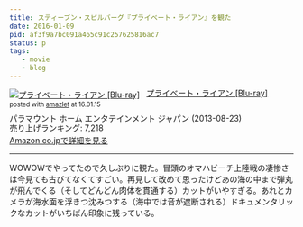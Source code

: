 ```yaml
---
title: スティーブン・スピルバーグ『プライベート・ライアン』を観た
date: 2016-01-09
pid: af3f9a7bc091a465c91c257625816ac7
status: p
tags:
   - movie
   - blog
---
```


<div class="amazlet-box" style="margin-bottom:0px;"><div class="amazlet-image" style="float:left;margin:0px 12px 1px 0px;"><a href="http://www.amazon.co.jp/exec/obidos/ASIN/B00DACMNQO/dotimpact-22/ref=nosim/" name="amazletlink" target="_blank"><img src="http://ecx.images-amazon.com/images/I/51g4Bb4lE7L._SL160_.jpg" alt="プライベート・ライアン [Blu-ray]" style="border: none;" /></a></div><div class="amazlet-info" style="line-height:120%; margin-bottom: 10px"><div class="amazlet-name" style="margin-bottom:10px;line-height:120%"><a href="http://www.amazon.co.jp/exec/obidos/ASIN/B00DACMNQO/dotimpact-22/ref=nosim/" name="amazletlink" target="_blank">プライベート・ライアン [Blu-ray]</a><div class="amazlet-powered-date" style="font-size:80%;margin-top:5px;line-height:120%">posted with <a href="http://www.amazlet.com/" title="amazlet" target="_blank">amazlet</a> at 16.01.15</div></div><div class="amazlet-detail">パラマウント ホーム エンタテインメント ジャパン (2013-08-23)<br />売り上げランキング: 7,218<br /></div><div class="amazlet-sub-info" style="float: left;"><div class="amazlet-link" style="margin-top: 5px"><a href="http://www.amazon.co.jp/exec/obidos/ASIN/B00DACMNQO/dotimpact-22/ref=nosim/" name="amazletlink" target="_blank">Amazon.co.jpで詳細を見る</a></div></div></div><div class="amazlet-footer" style="clear: left"></div></div>

---- 

WOWOWでやってたので久しぶりに観た。冒頭のオマハビーチ上陸戦の凄惨さは今見ても古びてなくてすごい。再見して改めて思ったけどあの海の中まで弾丸が飛んでくる（そしてどんどん肉体を貫通する）カットがいやすぎる。あれとカメラが海水面を浮きつ沈みつする（海中では音が遮断される）ドキュメンタリックなカットがいちばん印象に残っている。
